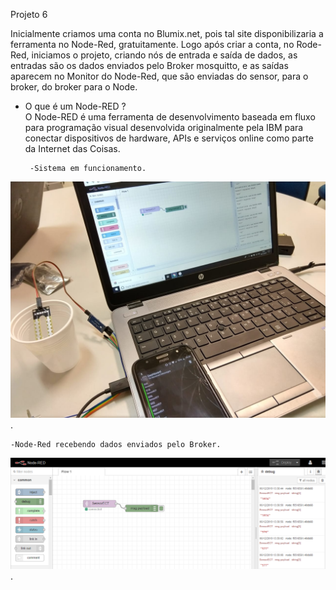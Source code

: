 Projeto 6

Inicialmente criamos uma conta no Blumix.net, pois tal site disponibilizaria a ferramenta no Node-Red, gratuitamente. Logo após criar a conta, no Rode-Red, iniciamos o projeto, criando nós de entrada e saída de dados, as entradas são os dados enviados pelo Broker mosquitto, e as saídas aparecem no Monitor do Node-Red, que são enviadas do sensor, para o broker, do broker para o Node.

- O que é um Node-RED ?		
O Node-RED é uma ferramenta de desenvolvimento baseada em fluxo para programação visual desenvolvida originalmente pela IBM para conectar dispositivos de hardware, APIs e serviços online como parte da Internet das Coisas.



        
       -Sistema em funcionamento.
![Alt Text](https://github.com/AquilesBurlamaqui/InternetDasCoisas/blob/master/projeto6/2019.2/Matheus%20Cavalcante/Foto%20de%20Matheus%20Cavalcante.jpg).




    -Node-Red recebendo dados enviados pelo Broker.
![Alt Text](https://github.com/AquilesBurlamaqui/InternetDasCoisas/blob/master/projeto6/2019.2/Matheus%20Cavalcante/projeto6.png).
